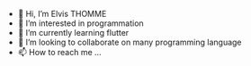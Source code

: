 - 👋 Hi, I’m Elvis THOMME
- 👀 I’m interested in programmation
- 🌱 I’m currently learning flutter
- 💞️ I’m looking to collaborate on many programming language
- 📫 How to reach me ...

<!---
Elvisthomme/Elvisthomme is a ✨ special ✨ repository because its `README.md` (this file) appears on your GitHub profile.
You can click the Preview link to take a look at your changes.
--->
